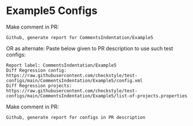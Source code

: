 # Example5 Configs
Make comment in PR:
```
Github, generate report for CommentsIndentation/Example5
```
OR as alternate:
Paste below given to PR description to use such test configs:
```
Report label: CommentsIndentation/Example5
Diff Regression config: https://raw.githubusercontent.com/checkstyle/test-configs/main/CommentsIndentation/Example5/config.xml
Diff Regression projects: https://raw.githubusercontent.com/checkstyle/test-configs/main/CommentsIndentation/Example5/list-of-projects.properties
```
Make comment in PR:
```
Github, generate report for configs in PR description
```
